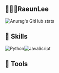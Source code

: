 ## 👩🏻‍💻RaeunLee

![Anurag's GitHub stats](https://github-readme-stats.vercel.app/api?username=raeunlee&show_icons=true&theme=radical)

## 🤖 Skills
<img alt="Python" src ="https://img.shields.io/badge/Python-3776AB.svg?&style=for-the-badge&logo=Python&logoColor=white"/><img alt="JavaScript" src ="https://img.shields.io/badge/JavaScript-F7DF1E.svg?&style=for-the-badge&logo=JavaScript&logoColor=white"/>

## 🦾 Tools
